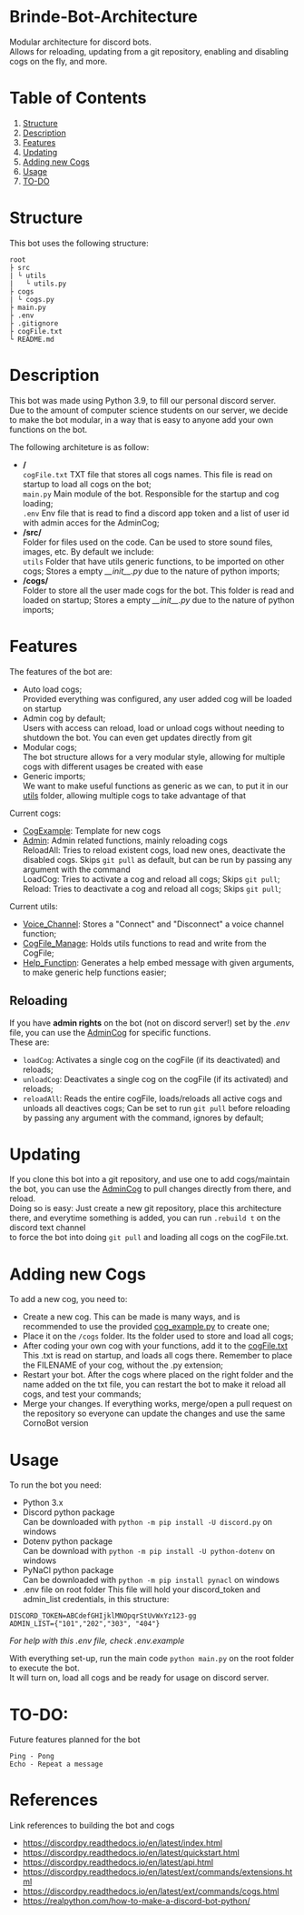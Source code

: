 # Brinde-Bot-Architecture

Modular architecture for discord bots.<br>
Allows for reloading, updating from a git repository, enabling and disabling cogs on the fly, and more.<br>

# Table of Contents
1. [Structure](#structure)
2. [Description](#description)
3. [Features](#features)
4. [Updating](#updating)
5. [Adding new Cogs](#adding-new-cogs)
6. [Usage](#usage)
7. [TO-DO](#to-do)

# Structure

This bot uses the following structure:
```
root
├ src
| └ utils
|   └ utils.py
├ cogs
| └ cogs.py
├ main.py
├ .env
├ .gitignore
├ cogFile.txt
└ README.md
```

# Description

This bot was made using Python 3.9, to fill our personal discord server.<br>
Due to the amount of computer science students on our server, we decide to make the bot modular, in a way that is easy to anyone add your own functions on the bot.<br>

The following architeture is as follow:
- **/**<br>
`cogFile.txt` TXT file that stores all cogs names. This file is read on startup to load all cogs on the bot;<br>
`main.py` Main module of the bot. Responsible for the startup and cog loading;<br>
`.env` Env file that is read to find a discord app token and a list of user id with admin acces for the AdminCog;<br>
- **/src/**<br> 
Folder for files used on the code. Can be used to store sound files, images, etc. By default we include:<br>
`utils` Folder that have utils generic functions, to be imported on other cogs; Stores a empty *\_\_init\_\_.py* due to the nature of python imports;<br>
- **/cogs/**<br>
Folder to store all the user made cogs for the bot. This folder is read and loaded on startup; Stores a empty *\_\_init\_\_.py* due to the nature of python imports;<br>

# Features

The features of the bot are:
- Auto load cogs;<br>
Provided everything was configured, any user added cog will be loaded on startup
- Admin cog by default;<br>
Users with access can reload, load or unload cogs without needing to shutdown the bot. You can even get updates directly from git
- Modular cogs;<br>
The bot structure allows for a very modular style, allowing for multiple cogs with different usages be created with ease
- Generic imports;<br>
We want to make useful functions as generic as we can, to put it in our [utils](/src//utils/) folder, allowing multiple cogs to take advantage of that

Current cogs:
- [CogExample](/cogs/cog_example.py): Template for new cogs<br>
- [Admin](/cogs/admin.py): Admin related functions, mainly reloading cogs<br>
ReloadAll: Tries to reload existent cogs, load new ones, deactivate the disabled cogs. Skips `git pull` as default, but can be run by passing any argument with the command<br>
LoadCog: Tries to activate a cog and reload all cogs; Skips `git pull`;<br>
Reload: Tries to deactivate a cog and reload all cogs; Skips `git pull`;<br>

Current utils:
- [Voice_Channel](/src/utils/voice_channel.py): Stores a "Connect" and "Disconnect" a voice channel function;<br> 
- [CogFile_Manage](/src/utils/cogfile_manage.py): Holds utils functions to read and write from the CogFile;<br> 
- [Help_Functipn](/src/utils/help_function.py): Generates a help embed message with given arguments, to make generic help functions easier;<br>

## Reloading

If you have **admin rights** on the bot (not on discord server!) set by the *.env* file, you can use the [AdminCog](/cogs/admin.py) for specific functions.<br>
These are:
- `loadCog`: Activates a single cog on the cogFile (if its deactivated) and reloads;
- `unloadCog`: Deactivates a single cog on the cogFile (if its activated) and reloads;
- `reloadAll`: Reads the entire cogFile, loads/reloads all active cogs and unloads all deactives cogs; Can be set to run `git pull` before reloading by passing any argument with the command, ignores by default;

# Updating

If you clone this bot into a git repository, and use one to add cogs/maintain the bot, you can use the [AdminCog](/cogs/admin.py) to pull changes directly from there, and reload.<br>
Doing so is easy: Just create a new git repository, place this architecture there, and everytime something is added, you can run `.rebuild t` on the discord text channel<br>
to force the bot into doing `git pull` and loading all cogs on the cogFile.txt.<br>

# Adding new Cogs

To add a new cog, you need to:
* Create a new cog. This can be made is many ways, and is recommended to use the provided [cog_example.py](/cogs/cog_example.py) to create one;
* Place it on the `/cogs` folder. Its the folder used to store and load all cogs;
* After coding your own cog with your functions, add it to the [cogFile.txt](/cogFile.txt)<br>
This .txt is read on startup, and loads all cogs there. Remember to place the FILENAME of your cog, without the .py extension;
* Restart your bot. After the cogs where placed on the right folder and the name added on the txt file, you can restart the bot to make it reload all cogs, and test your commands;
* Merge your changes. If everything works, merge/open a pull request on the repository so everyone can update the changes and use the same CornoBot version

# Usage

To run the bot you need:
- Python 3.x
- Discord python package<br>
Can be downloaded with `python -m pip install -U discord.py` on windows
- Dotenv python package<br>
Can be download with `python -m pip install -U python-dotenv` on windows
- PyNaCl python package<br>
Can be downloaded with `python -m pip install pynacl` on windows
- .env file on root folder
This file will hold your discord_token and admin_list credentials, in this structure:<br>
```
DISCORD_TOKEN=ABCdefGHIjklMNOpqrStUvWxYz123-gg
ADMIN_LIST={"101","202","303", "404"}
```
*For help with this .env file, check .env.example*


With everything set-up, run the main code `python main.py` on the root folder to execute the bot.<br>
It will turn on, load all cogs and be ready for usage on discord server.

# TO-DO:
Future features planned for the bot<br>
```
Ping - Pong
Echo - Repeat a message
```

# References
Link references to building the bot and cogs
- https://discordpy.readthedocs.io/en/latest/index.html
- https://discordpy.readthedocs.io/en/latest/quickstart.html
- https://discordpy.readthedocs.io/en/latest/api.html
- https://discordpy.readthedocs.io/en/latest/ext/commands/extensions.html
- https://discordpy.readthedocs.io/en/latest/ext/commands/cogs.html
- https://realpython.com/how-to-make-a-discord-bot-python/
